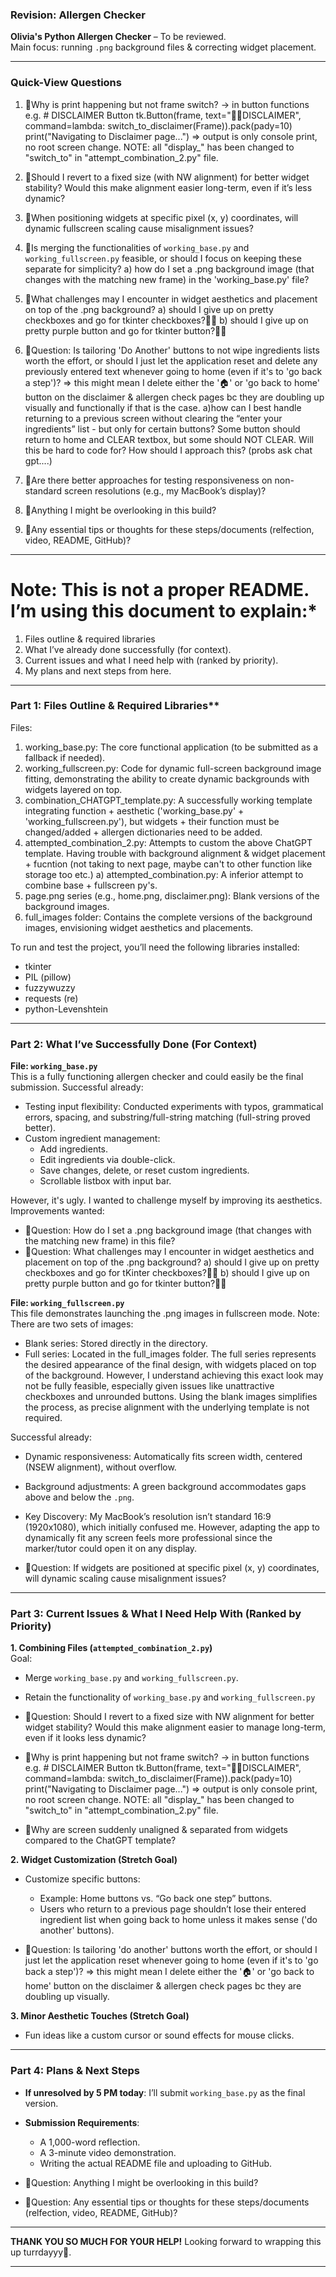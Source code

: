 ### Revision: Allergen Checker
**Olivia's Python Allergen Checker** – To be reviewed.  
Main focus: running `.png` background files & correcting widget placement.  

---

### Quick-View Questions
1. 🍏Why is print happening but not frame switch? -> in button functions e.g.
          # DISCLAIMER Button
    tk.Button(frame, text="🙆‍♀️️DISCLAIMER", command=lambda: switch_to_disclaimer(Frame)).pack(pady=10)
    print("Navigating to Disclaimer page...") => output is only console print, no root screen change. NOTE: all "display_" has been changed to "switch_to" in "attempt_combination_2.py" file.

2. 🍏Should I revert to a fixed size (with NW alignment) for better widget stability? Would this make alignment easier long-term, even if it’s less dynamic?  
3. 🍏When positioning widgets at specific pixel (x, y) coordinates, will dynamic fullscreen scaling cause misalignment issues?
4. 🍏Is merging the functionalities of `working_base.py` and `working_fullscreen.py` feasible, or should I focus on keeping these separate for simplicity?
     a) how do I set a .png background image (that changes with the matching new frame) in the 'working_base.py' file?
5. 🍏What challenges may I encounter in widget aesthetics and placement on top of the .png background?
      a) should I give up on pretty checkboxes and go for tkinter checkboxes?😵‍💫
      b) should I give up on pretty purple button and go for tkinter button?😮‍💨
6. 🍏Question: Is tailoring 'Do Another' buttons to not wipe ingredients lists worth the effort, or should I just let the application reset and delete any previously entered text whenever going to home (even if it's to 'go back a step')? => this might mean I delete either the '🏠' or 'go back to home' button on the disclaimer & allergen check pages bc they are doubling up visually and functionally if that is the case.
       a)how can I best handle returning to a previous screen without clearing the “enter your ingredients” list - but only for certain buttons? Some button should return to home and CLEAR textbox, but some should NOT CLEAR. Will this be hard to code for? How should I approach this? (probs ask chat gpt....) 
7. 🍏Are there better approaches for testing responsiveness on non-standard screen resolutions (e.g., my MacBook’s display)?
8. 🍏Anything I might be overlooking in this build?
9. 🍏Any essential tips or thoughts for these steps/documents (relfection, video, README, GitHub)?

---

# Note: This is not a proper README. I’m using this document to explain:*  
1. Files outline & required libraries
2. What I’ve already done successfully (for context).  
3. Current issues and what I need help with (ranked by priority).  
4. My plans and next steps from here.  

---

### Part 1: Files Outline & Required Libraries**
Files: 
1. working_base.py: The core functional application (to be submitted as a fallback if needed).
2. working_fullscreen.py: Code for dynamic full-screen background image fitting, demonstrating the ability to create dynamic backgrounds with widgets layered on top.
3. combination_CHATGPT_template.py: A successfully working template integrating function + aesthetic ('working_base.py' + 'working_fullscreen.py'), but widgets + their function must be changed/added + allergen dictionaries need to be added.
5. attempted_combination_2.py: Attempts to custom the above ChatGPT template. Having trouble with background alignment & widget placement + fucntion (not taking to next page, maybe can't to other function like storage too etc.)
           a) attempted_combination.py: A inferior attempt to combine base + fullscreen py's.
7. page.png series (e.g., home.png, disclaimer.png): Blank versions of the background images.
8. full_images folder: Contains the complete versions of the background images, envisioning widget aesthetics and placements.

To run and test the project, you’ll need the following libraries installed:  
- tkinter
- PIL (pillow)  
- fuzzywuzzy
- requests (re)
- python-Levenshtein

---

### Part 2: What I’ve Successfully Done (For Context) 
**File: `working_base.py`**  
This is a fully functioning allergen checker and could easily be the final submission. 
Successful already:  
- Testing input flexibility: Conducted experiments with typos, grammatical errors, spacing, and substring/full-string matching (full-string proved better).  
- Custom ingredient management:  
  - Add ingredients.  
  - Edit ingredients via double-click.  
  - Save changes, delete, or reset custom ingredients.  
  - Scrollable listbox with input bar.  

However, it's ugly. 
I wanted to challenge myself by improving its aesthetics. 
Improvements wanted:  
- 🍏Question: How do I set a .png background image (that changes with the matching new frame) in this file?
- 🍏Question: What challenges may I encounter in widget aesthetics and placement on top of the .png background?
      a) should I give up on pretty checkboxes and go for tKinter checkboxes?😵‍💫
      b) should I give up on pretty purple button and go for tkinter button?😮‍💨
      

**File: `working_fullscreen.py`**   
This file demonstrates launching the .png images in fullscreen mode.
Note: There are two sets of images:
- Blank series: Stored directly in the directory.
- Full series: Located in the full_images folder.
The full series represents the desired appearance of the final design, with widgets placed on top of the background. However, I understand achieving this exact look may not be fully feasible, especially given issues like unattractive checkboxes and unrounded buttons. Using the blank images simplifies the process, as precise alignment with the underlying template is not required.

Successful already: 
- Dynamic responsiveness: Automatically fits screen width, centered (NSEW alignment), without overflow.  
- Background adjustments: A green background accommodates gaps above and below the `.png`.
- Key Discovery: My MacBook’s resolution isn’t standard 16:9 (1920x1080), which initially confused me. However, adapting the app to dynamically fit any screen feels more professional since the marker/tutor could open it on any display.

- 🍏Question: If widgets are positioned at specific pixel (x, y) coordinates, will dynamic scaling cause misalignment issues?

---

### Part 3: Current Issues & What I Need Help With (Ranked by Priority)  
**1. Combining Files (`attempted_combination_2.py`)**  
Goal: 
- Merge `working_base.py` and `working_fullscreen.py`.  
- Retain the functionality of `working_base.py` and `working_fullscreen.py`

- 🍏Question: Should I revert to a fixed size with NW alignment for better widget stability? Would this make alignment easier to manage long-term, even if it looks less dynamic?
- 🍏Why is print happening but not frame switch? -> in button functions e.g.
          # DISCLAIMER Button
    tk.Button(frame, text="🙆‍♀️️DISCLAIMER", command=lambda: switch_to_disclaimer(Frame)).pack(pady=10)
    print("Navigating to Disclaimer page...") => output is only console print, no root screen change. NOTE: all "display_" has been changed to "switch_to" in "attempt_combination_2.py" file.
- 🍏Why are screen suddenly unaligned & separated from widgets compared to the ChatGPT template?

**2. Widget Customization (Stretch Goal)**  
- Customize specific buttons:  
  - Example: Home buttons vs. “Go back one step” buttons.  
  - Users who return to a previous page shouldn’t lose their entered ingredient list when going back to home unless it makes sense ('do another' buttons).

- 🍏Question: Is tailoring 'do another' buttons worth the effort, or should I just let the application reset whenever going to home (even if it's to 'go back a step')? => this might mean I delete either the '🏠' or 'go back to home' button on the disclaimer & allergen check pages bc they are doubling up visually. 

**3. Minor Aesthetic Touches (Stretch Goal)**  
- Fun ideas like a custom cursor or sound effects for mouse clicks.  

---

### **Part 4: Plans & Next Steps**  
- **If unresolved by 5 PM today**: I’ll submit `working_base.py` as the final version.  
- **Submission Requirements**:  
  - A 1,000-word reflection.  
  - A 3-minute video demonstration.  
  - Writing the actual README file and uploading to GitHub.
 
- 🍏Question: Anything I might be overlooking in this build?
- 🍏Question: Any essential tips or thoughts for these steps/documents (relfection, video, README, GitHub)?

---

**THANK YOU SO MUCH FOR YOUR HELP!** Looking forward to wrapping this up turrdayyy🌟.  

---  
